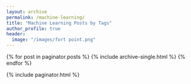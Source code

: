 ```yaml
---
layout: archive
permalink: /machine-learning/
title: "Machine Learning Posts by Tags"
author_profile: true
header:
  image: "/images/fort point.png"
---
```



{% for post in paginator.posts %}
  {% include archive-single.html %}
{% endfor %} 

{% include paginator.html %}
